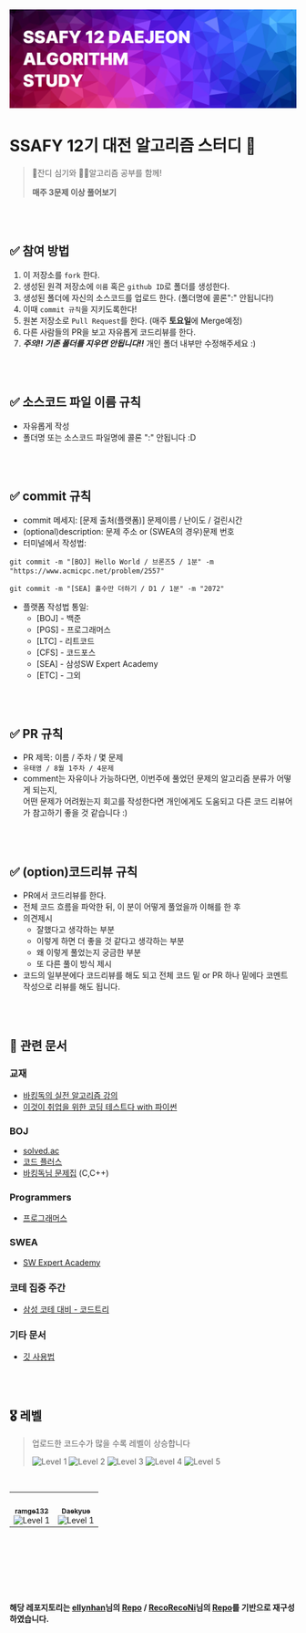 
![img](./.source/logo.png)
---
# SSAFY 12기 대전 알고리즘 스터디 📝
> 🌱잔디 심기와 ✍🏻알고리즘 공부를 함께!
> 
> **매주 3문제 이상 풀어보기**


<br />
<br />

## ✅ 참여 방법
1. 이 저장소를 `fork` 한다.
2. 생성된 원격 저장소에 `이름` 혹은 `github ID`로 폴더를 생성한다.
3. 생성된 폴더에 자신의 소스코드를 업로드 한다. (폴더명에 콜론":" 안됩니다!)
4. 이때 `commit 규칙`을 지키도록한다!
5. 원본 저장소로 `Pull Request`를 한다. (매주 **토요일**에 Merge예정)
6. 다른 사람들의 PR을 보고 자유롭게 코드리뷰를 한다.
7. ***주의!! 기존 폴더를 지우면 안됩니다!!*** 개인 폴더 내부만 수정해주세요 :)

<br />
<br />

## ✅ 소스코드 파일 이름 규칙
- 자유롭게 작성 
- 폴더명 또는 소스코드 파일명에 콜론 ":" 안됩니다 :D

<br />
<br />

## ✅ commit 규칙
- commit 메세지: [문제 출처(플랫폼)] 문제이름 / 난이도 / 걸린시간 
- (optional)description: 문제 주소 or (SWEA의 경우)문제 번호 
- 터미널에서 작성법: 
```
git commit -m "[BOJ] Hello World / 브론즈5 / 1분" -m "https://www.acmicpc.net/problem/2557"
```
```
git commit -m "[SEA] 홀수만 더하기 / D1 / 1분" -m "2072"
```
- 플랫폼 작성법 통일: 
  * [BOJ] - 백준 
  * [PGS] - 프로그래머스
  * [LTC] - 리트코드
  * [CFS] - 코드포스
  * [SEA] - 삼성SW Expert Academy
  * [ETC] - 그외

<br />
<br />

## ✅ PR 규칙
- PR 제목: 이름 / 주차 / 몇 문제
-  ```유태영 / 8월 1주차 / 4문제 ```
-  comment는 자유이나 가능하다면, 이번주에 풀었던 문제의 알고리즘 분류가 어떻게 되는지, <br> 어떤 문제가 어려웠는지 회고를 작성한다면 개인에게도 도움되고 다른 코드 리뷰어가 참고하기 좋을 것 같습니다 :)


<br />
<br />

## ✅ (option)코드리뷰 규칙
- PR에서 코드리뷰를 한다.
- 전체 코드 흐름을 파악한 뒤, 이 분이 어떻게 풀었을까 이해를 한 후 
- 의견제시
  -   잘했다고 생각하는 부분
  -   이렇게 하면 더 좋을 것 같다고 생각하는 부분
  -   왜 이렇게 풀었는지 궁금한 부분
  -   또 다른 풀이 방식 제시
- 코드의 일부분에다 코드리뷰를 해도 되고 전체 코드 밑 or PR 하나 밑에다 코멘트 작성으로 리뷰를 해도 됩니다.

<br />
<br />

## 📂 관련 문서
### 교재
- [바킹독의 실전 알고리즘 강의](https://www.youtube.com/playlist?list=PLtqbFd2VIQv4O6D6l9HcD732hdrnYb6CY)
- [이것이 취업을 위한 코딩 테스트다 with 파이썬](https://www.yes24.com/Product/Goods/91433923)

### BOJ
- [solved.ac](https://solved.ac/problems/level)
- [코드 플러스](https://www.acmicpc.net/lectures)
- [바킹독님 문제집](https://github.com/encrypted-def/basic-algo-lecture) (C,C++)

### Programmers
- [프로그래머스](https://school.programmers.co.kr/learn/challenges?tab=all_challenges&order=acceptance_desc&page=2&languages=python3&levels=2%2C3)

### SWEA
- [SW Expert Academy](https://swexpertacademy.com/main/code/problem/problemList.do?problemLevel=1&contestProbId=&categoryId=&categoryType=&problemTitle=&orderBy=FIRST_REG_DATETIME&selectCodeLang=PYTHON&select-1=4&pageSize=10&pageIndex=1)

### 코테 집중 주간
- [삼성 코테 대비 - 코드트리](https://www.codetree.ai/training-field/frequent-problems/company/samsung/problems)

### 기타 문서
- [깃 사용법](https://gin-girin-grim.tistory.com/10)
  
<br />
<br />

## 🎖️ 레벨
> 업로드한 코드수가 많을 수록 레벨이 상승합니다
>
>    <img src="https://img.shields.io/badge/LEVEL-1-blue?style=flat-square" alt="Level 1"/>  <img src="https://img.shields.io/badge/LEVEL-2-brightgreen?style=flat-square" alt="Level 2"/> <img src="https://img.shields.io/badge/LEVEL-3-orange?style=flat-square" alt="Level 3"/> <img src="https://img.shields.io/badge/LEVEL-4-red?style=flat-square" alt="Level 4"/> <img src="https://img.shields.io/badge/LEVEL-5-purple?style=flat-square" alt="Level 5"/>

<br />

<table>
<tr>
  <td align="center">
    <a href="https://github.com/ramge132">
      <img src="https://avatars.githubusercontent.com/u/88639688?v=4" width="100px;" alt=""/><br />
      <sub><b>ramge132</b></sub>
    </a>
    <br />
    <img src="https://img.shields.io/badge/LEVEL-1-blue?style=flat-square" alt="Level 1"/>
  </td>
  <td align="center">
    <a href="https://github.com/Daekyue">
      <img src="https://avatars.githubusercontent.com/u/90326779?v=4" width="100px;" alt=""/><br />
      <sub><b>Daekyue</b></sub>
    </a>
    <br />
    <img src="https://img.shields.io/badge/LEVEL-1-blue?style=flat-square" alt="Level 1"/>
  </td>
</tr>
</table>

  
<br />
<br />
<br />
<br />
<br />
<br />



**해당 레포지토리는 [ellynhan](http://github.com/ellynhan/challenge100-codingtest-study)님의 [Repo](https://github.com/ellynhan/challenge100-codingtest-study) / [RecoRecoNi](https://github.com/RecoRecoNi)님의 [Repo](https://github.com/RecoRecoNi/Algorithm-Study)를 기반으로 재구성하였습니다.**
